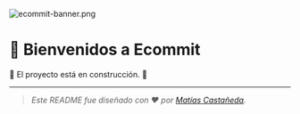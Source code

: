 ![ecommit-banner.png](https://i.postimg.cc/Fsphjhdr/ecommit-banner.png)

# :wave: Bienvenidos a Ecommit

:construction: El proyecto está en construcción. :construction:

---

> _Este README fue diseñado con :heart: por [Matías Castañeda](https://github.com/matcastaneda)._
